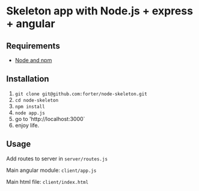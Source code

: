 # Skeleton app with Node.js + express + angular

## Requirements

- [Node and npm](http://nodejs.org)

## Installation

1. `git clone git@github.com:forter/node-skeleton.git`
2. `cd node-skeleton`
3. `npm install`
3. `node app.js`
4. go to 'http://localhost:3000`
5. enjoy life.

## Usage

Add routes to server in `server/routes.js`

Main angular module: `client/app.js`

Main html file: `client/index.html`

